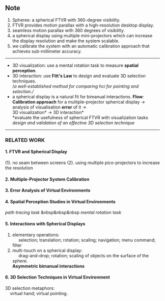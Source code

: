 ## Note

1. Spheree: a spherical FTVR with 360-degree visibility.
2. FTVR provides motion parallax with a high-resolution desktop display.
3. seamless motion parallax with 360 degrees of visibility.
4. a spherical display using multiple mini-projectors which can increase the display resolution and make the system scalable.
5. we calibrate the system with an automatic calibration approach that achieves sub-millimeter accuracy.
---------------
* 3D visualization: use a mental rotation task to measure **spatial perception**.
* 3D interaction: use **Fitt's Law** to design and evaluate 3D selection techniques.\
/*a well-established method for comparing hci for pointing and selection./*
* a spherical display is a natural fit for bimanual interactions.
**Flow**:\
**Calibration approach** for a multiple-projector spherical display -> analysis of visualisation **error** of it -> \
3D visualization*  -> 3D interaction* \
*evaluate the usefulness of spherical FTVR with visualization tasks\
*design and validation of an effective 3D selection technique*
----------------

### RELATED WORK
#### 1. FTVR and Spherical Display
(1). no seam between screens
(2). using multiple pico-projectors to increase the resolution

#### 2. Multiple-Projector System Calibration
#### 3. Error Analysis of Virtual Environments
#### 4. Spatial Perception Studies in Virtual Environments
*path tracing task* &nbsp&nbsp&nbsp *mental rotation task*
#### 5. Interactions with Spherical Displays
1. elementary operations: \
&nbsp;&nbsp;&nbsp;&nbsp; selection; translation; rotation; scaling; navigation; menu command; filter
2. multi-touch on a spherical display:\
&nbsp;&nbsp;&nbsp;&nbsp; drag-and-drop; rotation; scaling of objects on the surface of the sphere.\
**Asymmetric bimanual interactions**
#### 6. 3D Selection Techniques in Virtual Environment
3D selection metaphors:\
&nbsp;&nbsp;&nbsp; virtual hand; virtual pointing.




